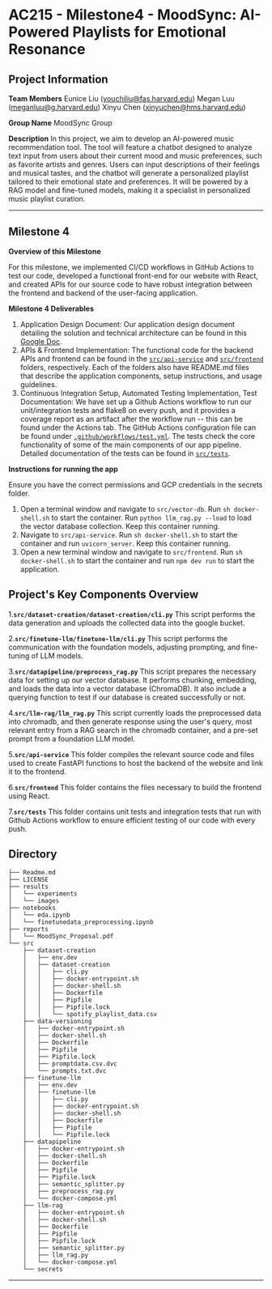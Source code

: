 

# AC215 - Milestone4 - MoodSync: AI-Powered Playlists for Emotional Resonance

## Project Information
**Team Members**
Eunice Liu (youchiliu@fas.harvard.edu)
Megan Luu (meganluu@g.harvard.edu)
Xinyu Chen (xinyuchen@hms.harvard.edu)

**Group Name**
MoodSync Group

**Description**
In this project, we aim to develop an AI-powered music recommendation tool. The tool will feature a chatbot designed to analyze text input from users about their current mood and music preferences, such as favorite artists and genres. Users can input descriptions of their feelings and musical tastes, and the chatbot will generate a personalized playlist tailored to their emotional state and preferences. It will be powered by a RAG model and fine-tuned models, making it a specialist in personalized music playlist curation.



----

## Milestone 4 ##

**Overview of this Milestone**

For this milestone, we implemented CI/CD workflows in GitHub Actions to test our code, developed a functional front-end for our website with React, and created APIs for our source code to have robust integration between the frontend and backend of the user-facing application.

**Milestone 4 Deliverables**
1. Application Design Document: Our application design document detailing the solution and technical architecture can be found in this [Google Doc](https://docs.google.com/document/d/16WsrRdNQLMYpk2EwI2zTQYp2RJXBQh1r6QnW85Rp1cc/edit?usp=sharing).
2. APIs & Frontend Implementation: The functional code for the backend APIs and frontend can be found in the [`src/api-service`](src/api-service) and [`src/frontend`](src/frontend) folders, respectively. Each of the folders also have README.md files that describe the application components, setup instructions, and usage guidelines.
3. Continuous Integration Setup, Automated Testing Implementation, Test Documentation: We have set up a Github Actions workflow to run our unit/integration tests and flake8 on every push, and it provides a coverage report as an artifact after the workflow run -- this can be found under the Actions tab. The GitHub Actions configuration file can be found under [`.github/workflows/test.yml`](.github/workflows/test.yml). The tests check the core functionality of some of the main components of our app pipeline. Detailed documentation of the tests can be found in [`src/tests`](src/tests).

**Instructions for running the app**

Ensure you have the correct permissions and GCP credentials in the secrets folder. 
1. Open a terminal window and navigate to `src/vector-db`. Run `sh docker-shell.sh` to start the container. Run `python llm_rag.py --load` to load the vector database collection. Keep this container running.
2. Navigate to `src/api-service`. Run `sh docker-shell.sh` to start the container and run `uvicorn_server`. Keep this container running.
3. Open a new terminal window and navigate to `src/frontend`. Run `sh docker-shell.sh` to start the container and run `npm dev run` to start the application. 


## Project's Key Components Overview

1.**`src/dataset-creation/dataset-creation/cli.py`**
   This script performs the data generation and uploads the collected data into the google bucket.

2.**`src/finetune-llm/finetune-llm/cli.py`**
   This script performs the communication with the foundation models, adjusting prompting, and fine-tuning of LLM models.

3.**`src/datapipeline/preprocess_rag.py`**
   This script prepares the necessary data for setting up our vector database. It performs chunking, embedding, and loads the data into a vector database (ChromaDB). It also include a querying function to test if our database is created successfully or not.

4.**`src/llm-rag/llm_rag.py`**
   This script currently loads the preprocessed data into chromadb, and then generate response using the user's query, most relevant entry from a RAG search in the chromadb container, and a pre-set prompt from a foundation LLM model.

5.**`src/api-service`**
   This folder compiles the relevant source code and files used to create FastAPI functions to host the backend of the website and link it to the frontend.

6.**`src/frontend`**
   This folder contains the files necessary to build the frontend using React.

7.**`src/tests`**
   This folder contains unit tests and integration tests that run with Github Actions workflow to ensure efficient testing of our code with every push.

## Directory

```
├── Readme.md
├── LICENSE
├── results
│   └── experiments
│   └── images
├── notebooks
│   └── eda.ipynb
│   └── finetunedata_preprocessing.ipynb
├── reports
│   └── MoodSync_Proposal.pdf
└── src
    ├── dataset-creation
    │   ├── env.dev
    │   ├── dataset-creation
    │   │   ├── cli.py
    │   │   ├── docker-entrypoint.sh
    │   │   ├── docker-shell.sh
    │   │   ├── Dockerfile
    │   │   ├── Pipfile
    │   │   ├── Pipfile.lock
    │   │   └── spotify_playlist_data.csv
    ├── data-versioning
    │   ├── docker-entrypoint.sh
    │   ├── docker-shell.sh
    │   ├── Dockerfile
    │   ├── Pipfile
    │   ├── Pipfile.lock
    │   ├── promptdata.csv.dvc
    │   └── prompts.txt.dvc
    ├── finetune-llm
    │   ├── env.dev
    │   ├── finetune-llm
    │   │   ├── cli.py
    │   │   ├── docker-entrypoint.sh
    │   │   ├── docker-shell.sh
    │   │   ├── Dockerfile
    │   │   ├── Pipfile
    │   │   └── Pipfile.lock
    ├── datapipeline
    │   ├── docker-entrypoint.sh
    │   ├── docker-shell.sh
    │   ├── Dockerfile
    │   ├── Pipfile
    │   ├── Pipfile.lock
    │   ├── semantic_splitter.py
    │   ├── preprocess_rag.py
    │   └── docker-compose.yml
    ├── llm-rag
    │   ├── docker-entrypoint.sh
    │   ├── docker-shell.sh
    │   ├── Dockerfile
    │   ├── Pipfile
    │   ├── Pipfile.lock
    │   ├── semantic_splitter.py
    │   ├── llm_rag.py
    │   └── docker-compose.yml
    └── secrets

```
----

